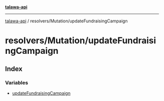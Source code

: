 [**talawa-api**](../../../README.md)

***

[talawa-api](../../../modules.md) / resolvers/Mutation/updateFundraisingCampaign

# resolvers/Mutation/updateFundraisingCampaign

## Index

### Variables

- [updateFundraisingCampaign](variables/updateFundraisingCampaign.md)
